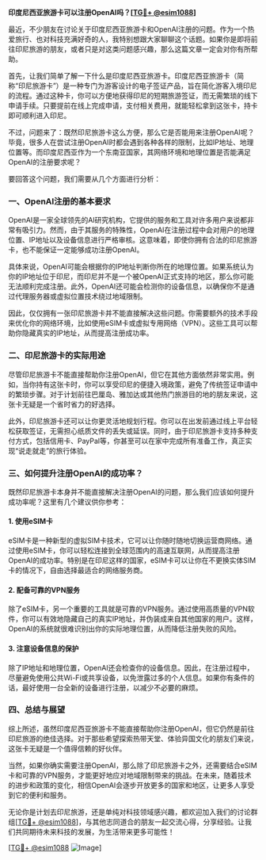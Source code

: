 **印度尼西亚旅游卡可以注册OpenAI吗？[[TG💪+ @esim1088](https://t.me/s/esim1088)]**

最近，不少朋友在讨论关于印度尼西亚旅游卡和OpenAI注册的问题。作为一个热爱旅行、也对科技充满好奇的人，我特别想跟大家聊聊这个话题。如果你是即将前往印尼旅游的朋友，或者只是对这类问题感兴趣，那么这篇文章一定会对你有所帮助。

首先，让我们简单了解一下什么是印度尼西亚旅游卡。印度尼西亚旅游卡（简称“印尼旅游卡”）是一种专门为游客设计的电子签证产品，旨在简化游客入境印尼的流程。通过这种卡，你可以方便地获得印尼的短期旅游签证，而无需繁琐的线下申请手续。只要提前在线上完成申请，支付相关费用，就能轻松拿到这张卡，持卡即可顺利进入印尼。

不过，问题来了：既然印尼旅游卡这么方便，那么它是否能用来注册OpenAI呢？毕竟，很多人在尝试注册OpenAI时都会遇到各种各样的限制，比如IP地址、地理位置等。而印度尼西亚作为一个东南亚国家，其网络环境和地理位置是否能满足OpenAI的注册要求呢？

要回答这个问题，我们需要从几个方面进行分析：

### 一、OpenAI注册的基本要求

OpenAI是一家全球领先的AI研究机构，它提供的服务和工具对许多用户来说都非常有吸引力。然而，由于其服务的特殊性，OpenAI在注册过程中会对用户的地理位置、IP地址以及设备信息进行严格审核。这意味着，即使你拥有合法的印尼旅游卡，也不能保证一定能够成功注册OpenAI。

具体来说，OpenAI可能会根据你的IP地址判断你所在的地理位置。如果系统认为你的IP地址位于印尼，而印尼并不是一个被OpenAI正式支持的地区，那么你可能无法顺利完成注册。此外，OpenAI还可能会检测你的设备信息，以确保你不是通过代理服务器或虚拟位置技术绕过地域限制。

因此，仅仅拥有一张印尼旅游卡并不能直接解决这些问题。你需要额外的技术手段来优化你的网络环境，比如使用eSIM卡或虚拟专用网络（VPN）。这些工具可以帮助你隐藏真实的IP地址，从而提高注册成功率。

### 二、印尼旅游卡的实际用途

尽管印尼旅游卡不能直接帮助你注册OpenAI，但它在其他方面依然非常实用。例如，当你持有这张卡时，你可以享受印尼的便捷入境政策，避免了传统签证申请中的繁琐步骤。对于计划前往巴厘岛、雅加达或其他热门旅游目的地的朋友来说，这张卡无疑是一个省时省力的好选择。

此外，印尼旅游卡还可以让你更灵活地规划行程。你可以在出发前通过线上平台轻松获取签证，无需担心纸质文件的丢失或延误。同时，由于印尼旅游卡支持多种支付方式，包括信用卡、PayPal等，你甚至可以在家中完成所有准备工作，真正实现“说走就走”的旅行体验。

### 三、如何提升注册OpenAI的成功率？

既然印尼旅游卡本身并不能直接解决注册OpenAI的问题，那么我们应该如何提升成功率呢？这里有几个建议供你参考：

#### 1. 使用eSIM卡

eSIM卡是一种新型的虚拟SIM卡技术，它可以让你随时随地切换运营商网络。通过使用eSIM卡，你可以轻松连接到全球范围内的高速互联网，从而提高注册OpenAI的成功率。特别是在印尼这样的国家，eSIM卡可以让你在不更换实体SIM卡的情况下，自由选择最适合的网络服务商。

#### 2. 配备可靠的VPN服务

除了eSIM卡，另一个重要的工具就是可靠的VPN服务。通过使用高质量的VPN软件，你可以有效地隐藏自己的真实IP地址，并伪装成来自其他国家的用户。这样，OpenAI的系统就很难识别出你的实际地理位置，从而降低注册失败的风险。

#### 3. 注意设备信息的保护

除了IP地址和地理位置，OpenAI还会检查你的设备信息。因此，在注册过程中，尽量避免使用公共Wi-Fi或共享设备，以免泄露过多的个人信息。如果你有条件的话，最好使用一台全新的设备进行注册，以减少不必要的麻烦。

### 四、总结与展望

综上所述，虽然印度尼西亚旅游卡不能直接帮助你注册OpenAI，但它仍然是前往印尼旅游的绝佳选择。对于那些希望探索热带天堂、体验异国文化的朋友们来说，这张卡无疑是一个值得信赖的好伙伴。

当然，如果你确实需要注册OpenAI，那么除了印尼旅游卡之外，还需要结合eSIM卡和可靠的VPN服务，才能更好地应对地域限制带来的挑战。在未来，随着技术的进步和政策的变化，相信OpenAI会逐步开放更多的国家和地区，让更多人享受到它的便利和服务。

无论你是计划去印尼旅游，还是单纯对科技领域感兴趣，都欢迎加入我们的讨论群组[[TG💪+ @esim1088](https://t.me/s/esim1088)]，与其他志同道合的朋友一起交流心得，分享经验。让我们共同期待未来科技的发展，为生活带来更多可能性！

[[TG💪+ @esim1088](https://t.me/s/esim1088) ![Image](https://i.postimg.cc/4NQfJmqS/Snipaste-2025-05-13-00-14-12.png)]